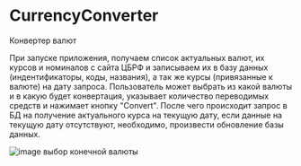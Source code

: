 # CurrencyConverter
Конвертер валют

При запуске приложения, получаем список актуальных 
валют, их курсов и номиналов с сайта ЦБРФ и записываем их в базу данных 
(индентификаторы, коды, названия), а так же курсы (привязанные к валюте) 
на дату запроса. 
Пользователь может выбрать из какой валюты и в какую будет 
конвертация, указывает количество переводимых средств и нажимает кнопку 
"Convert". После чего происходит запрос в БД на получение актуального курса 
на текущую дату, если данные на текущую дату отсутствуют, необходимо, 
произвести обновление базы данных.

![image](https://user-images.githubusercontent.com/125668287/221357632-a7a5f452-565f-41cf-8751-cb1d11e6340a.png)
выбор конечной валюты


